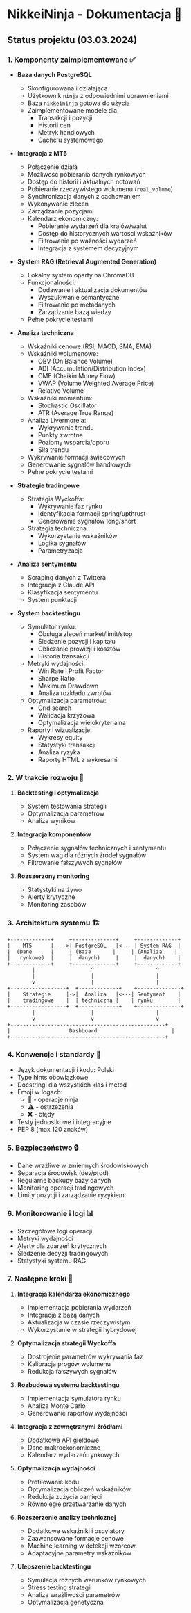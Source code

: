 # NikkeiNinja - Dokumentacja 🥷

## Status projektu (03.03.2024)

### 1. Komponenty zaimplementowane ✅

- **Baza danych PostgreSQL**
  - Skonfigurowana i działająca
  - Użytkownik `ninja` z odpowiednimi uprawnieniami
  - Baza `nikkeininja` gotowa do użycia
  - Zaimplementowane modele dla:
    - Transakcji i pozycji
    - Historii cen
    - Metryk handlowych
    - Cache'u systemowego

- **Integracja z MT5**
  - Połączenie działa
  - Możliwość pobierania danych rynkowych
  - Dostęp do historii i aktualnych notowań
  - Pobieranie rzeczywistego wolumenu (`real_volume`)
  - Synchronizacja danych z cachowaniem
  - Wykonywanie zleceń
  - Zarządzanie pozycjami
  - Kalendarz ekonomiczny:
    - Pobieranie wydarzeń dla krajów/walut
    - Dostęp do historycznych wartości wskaźników
    - Filtrowanie po ważności wydarzeń
    - Integracja z systemem decyzyjnym

- **System RAG (Retrieval Augmented Generation)**
  - Lokalny system oparty na ChromaDB
  - Funkcjonalności:
    - Dodawanie i aktualizacja dokumentów
    - Wyszukiwanie semantyczne
    - Filtrowanie po metadanych
    - Zarządzanie bazą wiedzy
  - Pełne pokrycie testami

- **Analiza techniczna**
  - Wskaźniki cenowe (RSI, MACD, SMA, EMA)
  - Wskaźniki wolumenowe:
    - OBV (On Balance Volume)
    - ADI (Accumulation/Distribution Index)
    - CMF (Chaikin Money Flow)
    - VWAP (Volume Weighted Average Price)
    - Relative Volume
  - Wskaźniki momentum:
    - Stochastic Oscillator
    - ATR (Average True Range)
  - Analiza Livermore'a:
    - Wykrywanie trendu
    - Punkty zwrotne
    - Poziomy wsparcia/oporu
    - Siła trendu
  - Wykrywanie formacji świecowych
  - Generowanie sygnałów handlowych
  - Pełne pokrycie testami

- **Strategie tradingowe**
  - Strategia Wyckoffa:
    - Wykrywanie faz rynku
    - Identyfikacja formacji spring/upthrust
    - Generowanie sygnałów long/short
  - Strategia techniczna:
    - Wykorzystanie wskaźników
    - Logika sygnałów
    - Parametryzacja

- **Analiza sentymentu**
  - Scraping danych z Twittera
  - Integracja z Claude API
  - Klasyfikacja sentymentu
  - System punktacji

- **System backtestingu**
  - Symulator rynku:
    - Obsługa zleceń market/limit/stop
    - Śledzenie pozycji i kapitału
    - Obliczanie prowizji i kosztów
    - Historia transakcji
  - Metryki wydajności:
    - Win Rate i Profit Factor
    - Sharpe Ratio
    - Maximum Drawdown
    - Analiza rozkładu zwrotów
  - Optymalizacja parametrów:
    - Grid search
    - Walidacja krzyżowa
    - Optymalizacja wielokryterialna
  - Raporty i wizualizacje:
    - Wykresy equity
    - Statystyki transakcji
    - Analiza ryzyka
    - Raporty HTML z wykresami

### 2. W trakcie rozwoju 🚧

1. **Backtesting i optymalizacja**
   - System testowania strategii
   - Optymalizacja parametrów
   - Analiza wyników

2. **Integracja komponentów**
   - Połączenie sygnałów technicznych i sentymentu
   - System wag dla różnych źródeł sygnałów
   - Filtrowanie fałszywych sygnałów

3. **Rozszerzony monitoring**
   - Statystyki na żywo
   - Alerty krytyczne
   - Monitoring zasobów

### 3. Architektura systemu 🏗️

```ascii
+-------------+     +--------------+     +-------------+
|    MT5      |---->| PostgreSQL   |<----| System RAG  |
|  (Dane      |     | (Baza       |     | (Analiza    |
|   rynkowe)  |     |  danych)     |     |  danych)    |
+-------------+     +--------------+     +-------------+
        |                  ^                    ^
        |                  |                    |
        v                  |                    |
+------------------+  +-------------+    +--------------+
|    Strategie     |->|  Analiza   |<---| Sentyment    |
|    tradingowe    |  | techniczna |    | rynku        |
+------------------+  +-------------+    +--------------+
        |                  |                    |
        v                  v                    v
+--------------------------------------------------+
|                   Dashboard                        |
+--------------------------------------------------+
```

### 4. Konwencje i standardy 📝

- Język dokumentacji i kodu: Polski
- Type hints obowiązkowe
- Docstringi dla wszystkich klas i metod
- Emoji w logach:
  - 🥷 - operacje ninja
  - ⚠️ - ostrzeżenia
  - ❌ - błędy
- Testy jednostkowe i integracyjne
- PEP 8 (max 120 znaków)

### 5. Bezpieczeństwo 🔒

- Dane wrażliwe w zmiennych środowiskowych
- Separacja środowisk (dev/prod)
- Regularne backupy bazy danych
- Monitoring operacji tradingowych
- Limity pozycji i zarządzanie ryzykiem

### 6. Monitorowanie i logi 📊

- Szczegółowe logi operacji
- Metryki wydajności
- Alerty dla zdarzeń krytycznych
- Śledzenie decyzji tradingowych
- Statystyki systemu RAG

### 7. Następne kroki 🎯

1. **Integracja kalendarza ekonomicznego**
   - Implementacja pobierania wydarzeń
   - Integracja z bazą danych
   - Aktualizacja w czasie rzeczywistym
   - Wykorzystanie w strategii hybrydowej

2. **Optymalizacja strategii Wyckoffa**
   - Dostrojenie parametrów wykrywania faz
   - Kalibracja progów wolumenu
   - Redukcja fałszywych sygnałów

3. **Rozbudowa systemu backtestingu**
   - Implementacja symulatora rynku
   - Analiza Monte Carlo
   - Generowanie raportów wydajności

4. **Integracja z zewnętrznymi źródłami**
   - Dodatkowe API giełdowe
   - Dane makroekonomiczne
   - Kalendarz wydarzeń rynkowych

5. **Optymalizacja wydajności**
   - Profilowanie kodu
   - Optymalizacja obliczeń wskaźników
   - Redukcja zużycia pamięci
   - Równoległe przetwarzanie danych

6. **Rozszerzenie analizy technicznej**
   - Dodatkowe wskaźniki i oscylatory
   - Zaawansowane formacje cenowe
   - Machine learning w detekcji wzorców
   - Adaptacyjne parametry wskaźników

7. **Ulepszenie backtestingu**
   - Symulacja różnych warunków rynkowych
   - Stress testing strategii
   - Analiza wrażliwości parametrów
   - Optymalizacja genetyczna